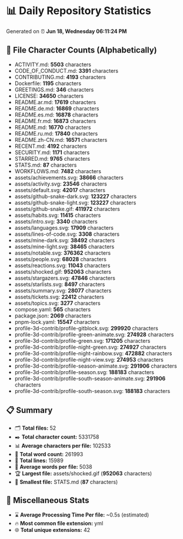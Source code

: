 # 📊 Daily Repository Statistics
Generated on ⏰ **Jun 18, Wednesday 06:11:24 PM**

## 📂 File Character Counts (Alphabetically)
- ACTIVITY.md: **5503** characters
- CODE_OF_CONDUCT.md: **3391** characters
- CONTRIBUTING.md: **4193** characters
- Dockerfile: **1195** characters
- GREETINGS.md: **346** characters
- LICENSE: **34650** characters
- README.ar.md: **17619** characters
- README.de.md: **16869** characters
- README.es.md: **16878** characters
- README.fr.md: **16873** characters
- README.md: **16770** characters
- README.ru.md: **17840** characters
- README.zh-CN.md: **16571** characters
- RECENT.md: **4192** characters
- SECURITY.md: **1171** characters
- STARRED.md: **9765** characters
- STATS.md: **87** characters
- WORKFLOWS.md: **7482** characters
- assets/achievements.svg: **38666** characters
- assets/activity.svg: **23546** characters
- assets/default.svg: **42017** characters
- assets/github-snake-dark.svg: **123227** characters
- assets/github-snake-light.svg: **123227** characters
- assets/github-snake.gif: **411972** characters
- assets/habits.svg: **11415** characters
- assets/intro.svg: **3340** characters
- assets/languages.svg: **17909** characters
- assets/lines-of-code.svg: **3308** characters
- assets/mine-dark.svg: **38492** characters
- assets/mine-light.svg: **38465** characters
- assets/notable.svg: **376362** characters
- assets/people.svg: **68028** characters
- assets/reactions.svg: **11043** characters
- assets/shocked.gif: **952063** characters
- assets/stargazers.svg: **47846** characters
- assets/starlists.svg: **8497** characters
- assets/summary.svg: **28077** characters
- assets/tickets.svg: **22412** characters
- assets/topics.svg: **3277** characters
- compose.yaml: **565** characters
- package.json: **2069** characters
- pnpm-lock.yaml: **15547** characters
- profile-3d-contrib/profile-gitblock.svg: **299920** characters
- profile-3d-contrib/profile-green-animate.svg: **274928** characters
- profile-3d-contrib/profile-green.svg: **171205** characters
- profile-3d-contrib/profile-night-green.svg: **274927** characters
- profile-3d-contrib/profile-night-rainbow.svg: **472882** characters
- profile-3d-contrib/profile-night-view.svg: **274953** characters
- profile-3d-contrib/profile-season-animate.svg: **291906** characters
- profile-3d-contrib/profile-season.svg: **188183** characters
- profile-3d-contrib/profile-south-season-animate.svg: **291906** characters
- profile-3d-contrib/profile-south-season.svg: **188183** characters

## 📋 Summary
- 🗂️ **Total files:** 52
- ✒️ **Total character count:** 5331758
- 📊 **Average characters per file:** 102533
- 📝 **Total word count:** 261993
- 🧾 **Total lines:** 15989
- 📐 **Average words per file:** 5038
- 🏆 **Largest file:** assets/shocked.gif (**952063** characters)
- 🥉 **Smallest file:** STATS.md (**87** characters)

## 🌟 Miscellaneous Stats
- ⌛ **Average Processing Time Per file:** ~0.5s (estimated)
- 🔥 **Most common file extension:** yml
- 🌐 **Total unique extensions:** 42
